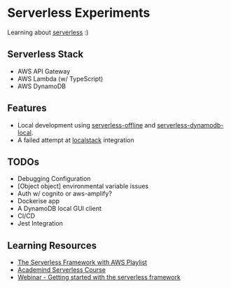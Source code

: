 # Serverless Experiments

Learning about [serverless](https://www.serverless.com/) :)

## Serverless Stack

- AWS API Gateway
- AWS Lambda (w/ TypeScript)
- AWS DynamoDB

## Features

- Local development using [serverless-offline](https://github.com/dherault/serverless-offline) and [serverless-dynamodb-local](https://github.com/99x/serverless-dynamodb-local).
- A failed attempt at [localstack](https://github.com/localstack/localstack) integration

## TODOs

- Debugging Configuration
- [Object object] environmental variable issues
- Auth w/ cognito or aws-amplify?
- Dockerise app
- A DynamoDB local GUI client
- CI/CD
- Jest Integration

## Learning Resources

- [The Serverless Framework with AWS Playlist](https://www.youtube.com/watch?v=D5_FHbdsjRc&list=PLmexTtcbIn_gP8bpsUsHfv-58KsKPsGEo)
- [Academind Serverless Course](https://pro.academind.com/p/aws-serverless-apis-apps-a-complete-introduction)
- [Webinar - Getting started with the serverless framework](https://www.youtube.com/watch?v=LXB2Nv9ygQc)
